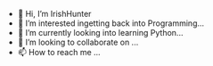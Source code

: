 - 👋 Hi, I’m IrishHunter
- 👀 I’m interested ingetting back into Programming...
- 🌱 I’m currently looking into learning Python...
- 💞️ I’m looking to collaborate on ...
- 📫 How to reach me ...

<!---
IrishHunter/IrishHunter is a ✨ special ✨ repository because its `README.md` (this file) appears on your GitHub profile.
You can click the Preview link to take a look at your changes.
--->

